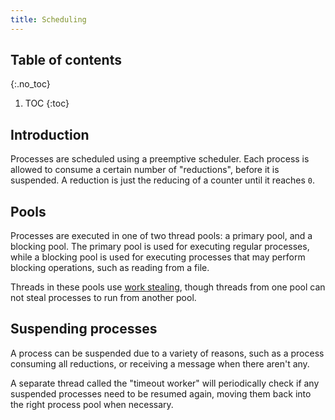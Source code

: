 ```yaml
---
title: Scheduling
---
```

<!-- vale off -->

## Table of contents
{:.no_toc}

1. TOC
{:toc}

## Introduction

Processes are scheduled using a preemptive scheduler. Each process is allowed to
consume a certain number of "reductions", before it is suspended. A reduction
is just the reducing of a counter until it reaches `0`.

## Pools

Processes are executed in one of two thread pools: a primary pool, and a
blocking pool. The primary pool is used for executing regular processes, while
a blocking pool is used for executing processes that may perform blocking
operations, such as reading from a file.

Threads in these pools use [work stealing][work-stealing], though threads from
one pool can not steal processes to run from another pool.

## Suspending processes

A process can be suspended due to a variety of reasons, such as a process
consuming all reductions, or receiving a message when there aren't any.

A separate thread called the "timeout worker" will periodically check if any
suspended processes need to be resumed again, moving them back into the right
process pool when necessary.

[work-stealing]: https://en.wikipedia.org/wiki/Work_stealing
